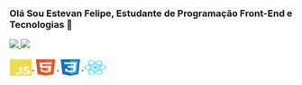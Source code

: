 ### Olá Sou Estevan Felipe, Estudante de Programação Front-End e Tecnologias 👋

<!--
**EstevanFelipe/EstevanFelipe** is a ✨ _special_ ✨ repository because its `README.md` (this file) appears on your GitHub profile.

Here are some ideas to get you started:

- 🔭 I’m currently working on ...
- 🌱 I’m currently learning ...
- 👯 I’m looking to collaborate on ...
- 🤔 I’m looking for help with ...
- 💬 Ask me about ...
- 📫 How to reach me: ...
- 😄 Pronouns: ...
- ⚡ Fun fact: ...
-->

<div align="left">
  <a href="https://github.com/EstevanFelipe">
  <img height="175em" src="https://github-readme-stats.vercel.app/api?username=EstevanFelipe&show_icons=true&theme=dracula&include_all_commits=true&count_private=true"/>
  <img height="175em" src="https://github-readme-stats.vercel.app/api/top-langs/?username=EstevanFelipe&layout=compact&langs_count=7&theme=dracula"/>
</div>

<div style="display: inline_block"><br>
<img align="center" alt="Tevan-Js" height="30" width="40" src="https://raw.githubusercontent.com/devicons/devicon/master/icons/javascript/javascript-plain.svg">
<img align="center" alt="Tevan-HTML" height="30" width="40" src="https://raw.githubusercontent.com/devicons/devicon/master/icons/html5/html5-original.svg">
<img align="center" alt="Tevan-CSS" height="30" width="40" src="https://raw.githubusercontent.com/devicons/devicon/master/icons/css3/css3-original.svg">
<img align="center" alt="Tevan-React" height="30" width="40" src="https://raw.githubusercontent.com/devicons/devicon/master/icons/react/react-original.svg">
</div>
